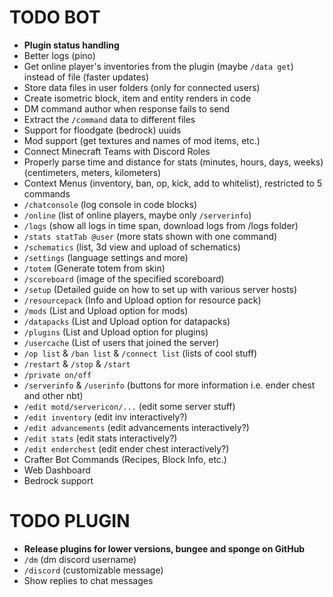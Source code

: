 # TODO BOT

+ **Plugin status handling**
+ Better logs (pino)
+ Get online player's inventories from the plugin (maybe `/data get`) instead of file (faster updates)
+ Store data files in user folders (only for connected users)
+ Create isometric block, item and entity renders in code
+ DM command author when response fails to send
+ Extract the `/command` data to different files
+ Support for floodgate (bedrock) uuids
+ Mod support (get textures and names of mod items, etc.)
+ Connect Minecraft Teams with Discord Roles
+ Properly parse time and distance for stats (minutes, hours, days, weeks) (centimeters, meters, kilometers)
+ Context Menus (inventory, ban, op, kick, add to whitelist), restricted to 5 commands
+ `/chatconsole` (log console in code blocks)
+ `/online` (list of online players, maybe only `/serverinfo`)
+ `/logs` (show all logs in time span, download logs from /logs folder)
+ `/stats statTab @user` (more stats shown with one command)
+ `/schematics` (list, 3d view and upload of schematics)
+ `/settings` (language settings and more)
+ `/totem` (Generate totem from skin)
+ `/scoreboard` (image of the specified scoreboard)
+ `/setup` (Detailed guide on how to set up with various server hosts)
+ `/resourcepack` (Info and Upload option for resource pack)
+ `/mods` (List and Upload option for mods)
+ `/datapacks` (List and Upload option for datapacks)
+ `/plugins` (List and Upload option for plugins)
+ `/usercache` (List of users that joined the server)
+ `/op list` & `/ban list` & `/connect list` (lists of cool stuff)
+ `/restart` & `/stop` & `/start`
+ `/private on/off`
+ `/serverinfo` & `/userinfo` (buttons for more information i.e. ender chest and other nbt)
+ `/edit motd/servericon/...` (edit some server stuff)
+ `/edit inventory` (edit inv interactively?)
+ `/edit advancements` (edit advancements interactively?)
+ `/edit stats` (edit stats interactively?)
+ `/edit enderchest` (edit ender chest interactively?)
+ Crafter Bot Commands (Recipes, Block Info, etc.)
+ Web Dashboard
+ Bedrock support

# TODO PLUGIN
+ **Release plugins for lower versions, bungee and sponge on GitHub**
+ `/dm` (dm discord username)
+ `/discord` (customizable message)
+ Show replies to chat messages
